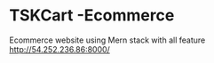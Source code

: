# TSKCart -Ecommerce 
 Ecommerce website using Mern stack with all feature
http://54.252.236.86:8000/
